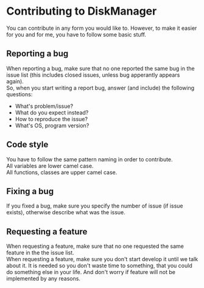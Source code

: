 # Contributing to DiskManager

You can contribute in any form you would like to. However, to make it easier for you and for me, you have to follow some basic stuff.

Reporting a bug
---------------
When reporting a bug, make sure that no one reported the same bug in the issue list (this includes closed issues, unless bug apperantly appears again).  
So, when you start writing a report bug, answer (and include) the following questions:  
* What's problem/issue?
* What do you expect instead?
* How to reproduce the issue?
* What's OS, program version?

Code style
----------
You have to follow the same pattern naming in order to contribute.  
All variables are lower camel case.  
All functions, classes are upper camel case.

Fixing a bug
------------
If you fixed a bug, make sure you specify the number of issue (if issue exists), otherwise describe what was the issue.

Requesting a feature
--------------------
When requesting a feature, make sure that no one requested the same feature in the the issue list.  
When requesting a feature, make sure you don't start develop it until we talk about it. It is needed so you don't waste time to something, that you could do something else in your life. And don't worry if feature will not be implemented by any reasons.
